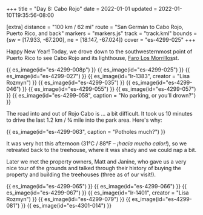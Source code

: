 +++
title = "Day 8: Cabo Rojo"
date = 2022-01-01
updated = 2022-01-10T19:35:56-08:00

[extra]
distance = "100 km / 62 mi"
route = "San Germán to Cabo Rojo, Puerto Rico, and back"
markers = "markers.js"
track = "track.kml"
bounds = {sw = [17.933, -67.200], ne = [18.147, -67.024]}
cover = "es-4299-025"
+++

Happy New Year! Today, we drove down to the southwesternmost point of Puerto Rico to see Cabo Rojo and its lighthouse, [Faro Los Morrillos](https://www.discoverpuertorico.com/profile/faro-los-morrillos-de-cabo-rojo/8058)st.

<!-- more -->

{{ es_image(id="es-4299-008p") }}
{{ es_image(id="es-4299-025") }}
{{ es_image(id="es-4299-027") }}
{{ es_image(id="lr-1383", creator = "Lisa Rozmyn") }}
{{ es_image(id="es-4299-035") }}
{{ es_image(id="es-4299-046") }}
{{ es_image(id="es-4299-055") }}
{{ es_image(id="es-4299-057") }}
{{ es_image(id="es-4299-058", caption = "No parking, or you’ll drown?") }}

The road into and out of Rojo Cabo is ... a bit difficult. It took us 10 minutes to drive the last 1.2 km / ¾ mile into the park area. Here's why:

{{ es_image(id="es-4299-063", caption = "Potholes much?") }}

It was very hot this afternoon (31°C / 88°F – _¡hacia mucho calor!_), so we retreated back to the treehouse, where it was shady and we could nap a bit.

Later we met the property owners, Matt and Janine, who gave us a very nice tour of the grounds and talked through their history of buying the property and building the treehouses (three as of our visit!).

{{ es_image(id="es-4299-065") }}
{{ es_image(id="es-4299-066") }}
{{ es_image(id="es-4299-067") }}
{{ es_image(id="lr-1401", creator = "Lisa Rozmyn") }}
{{ es_image(id="es-4299-079") }}
{{ es_image(id="es-4299-081") }}
{{ es_image(id="es-4301-014") }}
